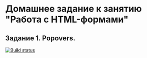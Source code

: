 # Домашнее задание к занятию "Работа с HTML-формами"
## Задание 1. Popovers.

[![Build status](https://ci.appveyor.com/api/projects/status/lsbyop3ielvxn62v?svg=true)](https://ci.appveyor.com/project/Dolinin2021/section-5-ahj)
